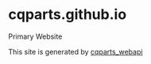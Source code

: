 # cqparts.github.io
Primary Website

This site is generated by <a href="https://github.com/cqparts/cqparts_webapi">cqparts_webapi</a>
